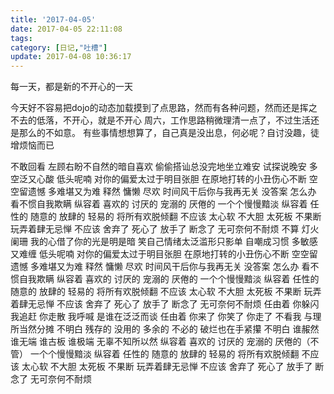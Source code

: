 ```yaml
---
title: '2017-04-05'
date: 2017-04-05 22:11:08
tags:
category: [日记,"吐槽"]
update: 2017-04-08 10:36:17
---
```

每一天，都是新的不开心的一天
<!--more-->
今天好不容易把dojo的动态加载摸到了点思路，然而有各种问题，然而还是挥之不去的低落，不开心，就是不开心
周六，工作思路稍微理清一点了，不过生活还是那么的不如意。
有些事情想想算了，自己真是没出息，何必呢？自讨没趣，徒增烦恼而已

不敢回看
左顾右盼不自然的暗自喜欢
偷偷搭讪总没完地坐立难安
试探说晚安 多空泛又心酸
低头呢喃
对你的偏爱太过于明目张胆
在原地打转的小丑伤心不断
空空留遗憾 多难堪又为难
释然 慵懒 尽欢 时间风干后你与我再无关
没答案 怎么办 看不惯自我欺瞒
纵容着 喜欢的 讨厌的 宠溺的 厌倦的
一个个慢慢黯淡
纵容着 任性的 随意的 放肆的 轻易的
将所有欢脱倾翻
不应该 太心软 不大胆 太死板 不果断
玩弄着肆无忌惮
不应该 舍弃了 死心了 放手了 断念了
无可奈何不耐烦
不算
灯火阑珊
我的心借了你的光是明是暗
笑自己情绪太泛滥形只影单
自嘲成习惯 多敏感又难缠
低头呢喃
对你的偏爱太过于明目张胆
在原地打转的小丑伤心不断
空空留遗憾 多难堪又为难
释然 慵懒 尽欢 时间风干后你与我再无关
没答案 怎么办 看不惯自我欺瞒
纵容着 喜欢的 讨厌的 宠溺的 厌倦的
一个个慢慢黯淡
纵容着 任性的 随意的 放肆的 轻易的
将所有欢脱倾翻
不应该 太心软 不大胆 太死板 不果断
玩弄着肆无忌惮
不应该 舍弃了 死心了 放手了 断念了
无可奈何不耐烦
任由着 你躲闪 我追赶 你走散 我呼喊
是谁在泛泛而谈
任由着 你来了 你笑了 你走了 不看我
与理所当然分摊
不明白 残存的 没用的 多余的 不必的
破烂也在手紧攥
不明白 谁赧然 谁无端 谁古板 谁极端
无辜不知所以然
纵容着 喜欢的 讨厌的 宠溺的 厌倦的（不管）
一个个慢慢黯淡
纵容着 任性的 随意的 放肆的 轻易的
将所有欢脱倾翻
不应该 太心软 不大胆 太死板 不果断
玩弄着肆无忌惮
不应该 舍弃了 死心了 放手了 断念了
无可奈何不耐烦